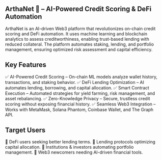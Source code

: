 ## ArthaNet 🚀 – AI-Powered Credit Scoring & DeFi Automation

ArthaNet is an AI-driven Web3 platform that revolutionizes on-chain credit scoring and DeFi automation. It uses machine learning and blockchain analytics to assess creditworthiness, enabling trust-based lending with reduced collateral. The platform automates staking, lending, and portfolio management, ensuring optimized risk assessment and capital efficiency.

## Key Features
✅ AI-Powered Credit Scoring – On-chain ML models analyze wallet history, transactions, and staking behavior.
✅ DeFi Lending Optimization – AI automates lending, borrowing, and capital allocation.
✅ Smart Contract Execution – Automated strategies for yield farming, risk management, and asset rebalancing.
✅ Zero-Knowledge Privacy – Secure, trustless credit scoring without exposing financial history.
✅ Seamless Web3 Integration – Works with MetaMask, Solana Phantom, Coinbase Wallet, and The Graph API.

## Target Users
📌 DeFi users seeking better lending terms.
📌 Lending protocols optimizing capital allocation.
📌 Institutions & investors automating portfolio management.
📌 Web3 newcomers needing AI-driven financial tools.
